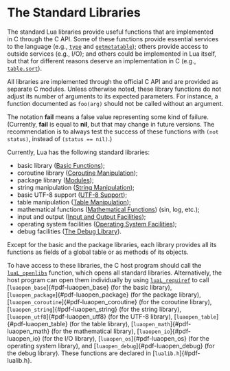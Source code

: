 # The Standard Libraries

The standard Lua libraries provide useful functions that are implemented
in C through the C API. Some of these functions provide essential
services to the language (e.g., [`type`](#pdf-type) and
[`getmetatable`](#pdf-getmetatable)); others provide access to outside
services (e.g., I/O); and others could be implemented in Lua itself, but
that for different reasons deserve an implementation in C (e.g.,
[`table.sort`](#pdf-table.sort)).

All libraries are implemented through the official C API and are
provided as separate C modules. Unless otherwise noted, these library
functions do not adjust its number of arguments to its expected
parameters. For instance, a function documented as `foo(arg)` should not
be called without an argument.

The notation **fail** means a false value representing some kind of
failure. (Currently, **fail** is equal to **nil**, but that may change
in future versions. The recommendation is to always test the success of
these functions with `(not status)`, instead of `(status == nil)`.)

Currently, Lua has the following standard libraries:

-   basic library ([Basic Functions](/06_standard_lib/ch01#basic-functions));
-   coroutine library ([Coroutine Manipulation](/06_standard_lib/ch02#coroutine-manipulation));
-   package library ([Modules](/06_standard_lib/ch03#modules));
-   string manipulation ([String Manipulation](/06_standard_lib/ch04#string-manipulation));
-   basic UTF-8 support ([UTF-8 Support](/06_standard_lib/ch05#utf-8-support));
-   table manipulation ([Table Manipulation](/06_standard_lib/ch06#table-manipulation));
-   mathematical functions ([Mathematical Functions](/06_standard_lib/ch07#mathematical-functions)) (sin, log, etc.);
-   input and output ([Input and Output Facilities](/06_standard_lib/ch08#input-and-output-facilities));
-   operating system facilities ([Operating System Facilities](/06_standard_lib/ch09#operating-system-facilities));
-   debug facilities ([The Debug Library](/06_standard_lib/ch01#the-debug-library)).

Except for the basic and the package libraries, each library provides
all its functions as fields of a global table or as methods of its
objects.

To have access to these libraries, the C host program should call the
[`luaL_openlibs`](#luaL_openlibs) function, which opens all standard
libraries. Alternatively, the host program can open them individually by
using [`luaL_requiref`](#luaL_requiref) to call
[`luaopen_base`]{#pdf-luaopen_base} (for the basic library),
[`luaopen_package`]{#pdf-luaopen_package} (for the package library),
[`luaopen_coroutine`]{#pdf-luaopen_coroutine} (for the coroutine
library), [`luaopen_string`]{#pdf-luaopen_string} (for the string
library), [`luaopen_utf8`]{#pdf-luaopen_utf8} (for the UTF-8 library),
[`luaopen_table`]{#pdf-luaopen_table} (for the table library),
[`luaopen_math`]{#pdf-luaopen_math} (for the mathematical library),
[`luaopen_io`]{#pdf-luaopen_io} (for the I/O library),
[`luaopen_os`]{#pdf-luaopen_os} (for the operating system library), and
[`luaopen_debug`]{#pdf-luaopen_debug} (for the debug library). These
functions are declared in [`lualib.h`]{#pdf-lualib.h}.


